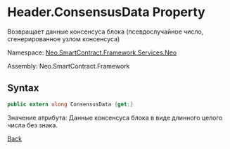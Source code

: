 # Header.ConsensusData Property

Возвращает данные консенсуса блока (псевдослучайное число, сгенерированное узлом консенсуса)

Namespace: [Neo.SmartContract.Framework.Services.Neo](../../neo.md)

Assembly: Neo.SmartContract.Framework

## Syntax

```c#
public extern ulong ConsensusData {get;}
```

Значение атрибута: Данные консенсуса блока в виде длинного целого числа без знака.



[Back](../header.md)

